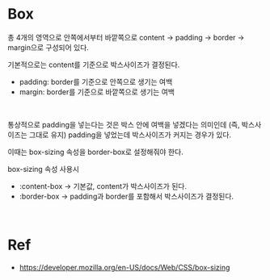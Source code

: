 # Box

총 4개의 영역으로 안쪽에서부터 바깥쪽으로 content → padding → border → margin으로 구성되어 있다.

기본적으로는 content를 기준으로 박스사이즈가 결정된다.

- padding: border를 기준으로 안쪽으로 생기는 여백
- margin: border를 기준으로 바깥쪽으로 생기는 여백

<br>

통상적으로 padding을 넣는다는 것은 박스 안에 여백을 넣겠다는 의미인데 (즉, 박스사이즈는 그대로 유지) padding을 넣었는데 박스사이즈가 커지는 경우가 있다.

이때는 box-sizing 속성을 border-box로 설정해줘야 한다.

box-sizing 속성 사용시

- :content-box -> 기본값, content가 박스사이즈가 된다.
- :border-box -> padding과 border를 포함해서 박스사이즈가 결정된다.

<Br>

# Ref

- https://developer.mozilla.org/en-US/docs/Web/CSS/box-sizing
